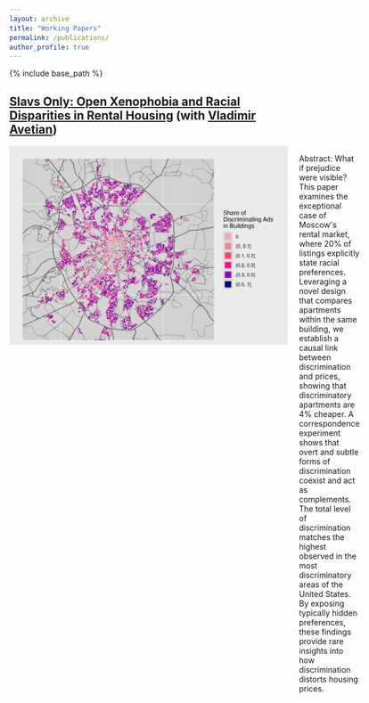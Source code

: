```yaml
---
layout: archive
title: "Working Papers"
permalink: /publications/
author_profile: true
---
```


{% include base_path %}

<a href="https://papers.ssrn.com/sol3/papers.cfm?abstract_id=4983808" target="_blank">Slavs Only: Open Xenophobia and Racial Disparities in Rental Housing</a> (with <a href="https://vladimir-avetian.github.io/" target="_blank">Vladimir Avetian</a>)
-----

<div style="display: flex; align-items: flex-start;">
  <img src="/images/map_dots_cat.jpg" alt="Viktor" style="width: 500px; margin-right: 20px;">
  
  <div>
    <p>Abstract: What if prejudice were visible? This paper examines the exceptional case of Moscow's rental market, where 20% of listings explicitly state racial preferences. Leveraging a novel design that compares apartments within the same building, we establish a causal link between discrimination and prices, showing that discriminatory apartments are 4% cheaper. A correspondence experiment shows that overt and subtle forms of discrimination coexist and act as complements. The total level of discrimination matches the highest observed in the most discriminatory areas of the United States. By exposing typically hidden preferences, these findings provide rare insights into how discrimination distorts housing prices.</p>
  </div>
</div>

